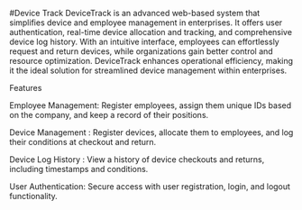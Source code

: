 #Device Track
DeviceTrack is an advanced web-based system that simplifies device and employee management in enterprises. It offers user authentication, real-time device allocation and tracking, and comprehensive device log history. With an intuitive interface, employees can effortlessly request and return devices, while organizations gain better control and resource optimization. DeviceTrack enhances operational efficiency, making it the ideal solution for streamlined device management within enterprises.

Features

Employee Management: Register employees, assign them unique IDs based on the company, and keep a record of their positions.

Device Management  : Register devices, allocate them to employees, and log their conditions at checkout and return.

Device Log History : View a history of device checkouts and returns, including timestamps and conditions.

User Authentication: Secure access with user registration, login, and logout functionality.
